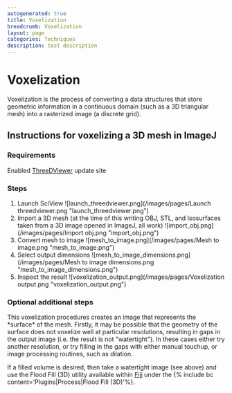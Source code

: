 ```yaml
---
autogenerated: true
title: Voxelization
breadcrumb: Voxelization
layout: page
categories: Techniques
description: test description
---
```


# Voxelization

Voxelization is the process of converting a data structures that store geometric information in a continuous domain (such as a 3D triangular mesh) into a rasterized image (a discrete grid).

## Instructions for voxelizing a 3D mesh in ImageJ

### Requirements

Enabled [ThreeDViewer](ThreeDViewer ) update site

### Steps

1.  Launch SciView ![launch\_threedviewer.png](/images/pages/Launch threedviewer.png "launch_threedviewer.png")
2.  Import a 3D mesh (at the time of this writing OBJ, STL, and Isosurfaces taken from a 3D image opened in ImageJ, all work) ![import\_obj.png](/images/pages/Import obj.png "import_obj.png")
3.  Convert mesh to image ![mesh\_to\_image.png](/images/pages/Mesh to image.png "mesh_to_image.png")
4.  Select output dimensions ![mesh\_to\_image\_dimensions.png](/images/pages/Mesh to image dimensions.png "mesh_to_image_dimensions.png")
5.  Inspect the result ![voxelization\_output.png](/images/pages/Voxelization output.png "voxelization_output.png")

### Optional additional steps

This voxelization procedures creates an image that represents the \*surface\* of the mesh. Firstly, it may be possible that the geometry of the surface does not voxelize well at particular resolutions, resulting in gaps in the output image (i.e. the result is not "watertight"). In these cases either try another resolution, or try filling in the gaps with either manual touchup, or image processing routines, such as dilation.

If a filled volume is desired, then take a watertight image (see above) and use the Flood Fill (3D) utility available within [Fiji](Fiji ) under the {% include bc content='Plugins|Process|Flood Fill (3D)'%}.



